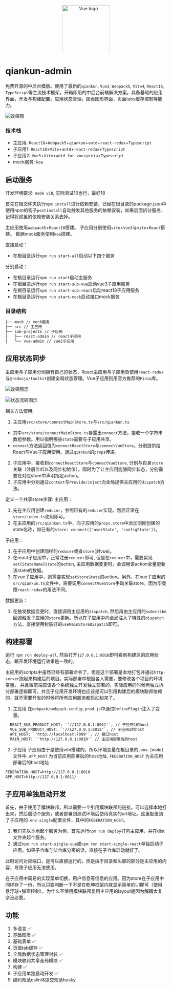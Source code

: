 <p align="center"><img width="150" src="./src/assets/images/logo.png" alt="Vue logo" /></p>

# qiankun-admin

免费开源的中后台模版。使用了最新的`qiankun`, `Vue3`, `Webpack5`, `Vite4`, `React18`, `TypeScript`等主流技术框架，开箱即用的中后台前端解决方案。具备基础的应用界面，开发与构建配置，应用状态管理，图表图形界面，页面tabs缓存控制等能力。

![效果图](./src/assets/images/example.gif)

### 技术栈
- 主应用: `React18`+`Webpack5`+`qiankun`+`antd`+`react-redux`+`Typescript`
- 子应用1: `React18`+`Vite`+`antd`+`react-redux`+`Typescript`
- 子应用2: `Vue3`+`Vite`+`antd for vue`+`pinia`+`Typescript`
- mock服务: `koa`

## 启动服务

开发环境要求: `node v18`, 实际测试16也行，最好18

首先在根文件夹执行`npm install`进行依赖安装，已经在根目录的package.json中使用npm的钩子`postinstall`自动触发其他服务的依赖安装，如果后面拆分服务，记得将这里的依赖安装关系去掉。

主应用使用`webpack5`+`React18`搭建。
子应用分别使用`vite`+`Vue3`与`vite`+`React`搭建。
数据mock服务使用`koa`搭建。

直接启动：
- 在根目录运行`npm run start-all`启动以下四个服务

分别启动：
- 在根目录运行`npm run start`启动主服务
- 在根目录运行`npm run start-sub-vue`启动vue3子应用服务
- 在根目录运行`npm run start-sub-react`启动react18子应用服务
- 在根目录运行`npm run start-mock`启动接口mock服务

### 目录结构

```txt
├── mock // mock服务
├── src // 主应用
├── sub-projects // 子应用
│   ├── react-admin // react子应用
│   └── vue-admin // vue3子应用
```

## 应用状态同步

主应用与子应用分别拥有自己的状态，React主应用与子应用皆使用`react-redux`与`@reduxjs/toolkit`创建全局状态管理。Vue子应用则用官方推荐的`Pinia`库。

![效果图示](./src/assets/images/store-share.gif)

![状态流转图示](./src/assets/images/class/global-store.drawio.png)

相关方法使用:
1. 主应用`src/store/connectMainStore.ts`与`src/qiankun.ts`
  - 其中`src/store/connectMainStore.ts`暴露出`connect`方法，接收一个字符串数组参数。用以指明哪些`state`需要与子应用共享。
  - `connect`方法返回值为`connectReactStore`与`connectVueStore`。分别提供给React与Vue子应用使用。通过`qiankun`的`props`传递。
2. 子应用中，接收到`connectReactStore`与`connectVueStore`, 分别与自身`store`关联（注册监听以及同步初始值）。同时为了让主应用能够同步状态，分别需要在对应store中声明指定action。
3. 子应用中分别通过`context`与`Provide/inject`向全局提供主应用的`dispatch`方法。

定义一个共享store步骤:
主应用：
1. 先在主应用创建`reducer`，参照已有的`reducer`实现。然后正常在`store/index.ts`使用即可。
2. 在主应用的`src/qiankun.ts`中，向子应用的`props.store`中添加刚刚创建的state名称，如已有的`store: connect(['userState', 'configState'])`。

子应用：
1. 在子应用中创建同样的`reducer`或者`store`(对vue)。
2. 在react子应用中，正常注册`reducer`即可, 但是在`reducer`中，需要实现`set[StateName]State`的action, 主应用数据变更时，会调用该action全量更新该state的数据。
3. 在vue子应用中，则需要实现`setStoreState`的action。另外，在vue子应用的`src/qiankun.ts`文件中，需要调用`connectVueStore`手动关联store，因为毕竟跟`react-redux`的用法不同。

数据更新：
1. 在触发数据变更时，直接调用主应用的`dispatch`, 然后再由主应用的`subscribe`回调触发子应用的`store`更新。所以在子应用中向全局注入了特殊的`dispatch`方法，直接使用封装好的`useMainStoreDispatch`即可。

## 构建部署

运行 `npm run deploy-all`, 然后打开`127.0.0.1:8010`即可看到构建后的应用状态，跟开发环境运行效果是一致的。

主应用的scripts中虽然已经有部署命令了，但是这个部署是本地打包并通过`http-server`跑起来构建后的项目。实际部署中根据各人需要，要修改各个项目的环境变量。
并且微前端应该各个系统独立开发独立部署的，实际应用的时候再独立拆分部署逻辑即可。并且子应用开发环境也应该是可以引用构建后的模块联邦依赖的，就不需要开发的时候将所有应用服务都启动起来了。

1. 主应用
在`webpack/webpack.config.prod.js`中通过`DefinePlugin`注入了变量。
```txt
  REACT_SUB_PRODUCT_HOST: `'//127.0.0.1:8011'`, // 子应用1的host
  VUE_SUB_PRODUCT_HOST: `'//127.0.0.1:8012'`, // 子应用2的host
  API_HOST: `'http://localhost:7999'`, // 接口host
  MAIN_HOST: `'http://127.0.0.1:8010'` // 主应用部署后的host
```
2. 子应用
子应用由于是使用vite搭建的，所以环境变量在根目录的`.env.[mode]`文件中, `APP_HOST` 为当前应用部署后的host地址, `FEDERATION_HOST` 为主应用部署后的host地址
```txt
FEDERATION_HOST=http://127.0.0.1:8010
APP_HOST=http://127.0.0.1:8011/
```

## 子应用单独启动开发

首先，由于使用了模块联邦，所以需要一个引用模块联邦的链接。可以选择本地打出来，然后启动个服务，或者部署到测试环境后使用真实的url地址。这里配置到了子应用的`.env.single`配置文件，其中的`FEDERATION_HOST`。

1. 我们先以本地起个服务为例，首先运行`npm run deploy`打包主应用，并在dist文件夹起个服务。
2. 通过`npm run start-single-vue`或`npm run start-single-react`单独启动子应用。如果子仓库与父仓库分离的话，直接在子仓库启动就好了。

此时访问对应端口，是可以直接运行的。但是由于目录和头部的部分是主应用的内容，导致子应用无法使用。

在子应用中简易的实现菜单切换，用户信息等信息的应用。因为store在子应用中同样存了一份，所以只要判断一下不是在乾坤框架内就显示简单的UI即可（使用悬浮球+弹窗控制）。为什么不使用模块联邦复用主应用的layout是因为解耦太复杂没必要。

## 功能

1. 多语言 ✅
3. 基础图表 ✅
4. 基础表单 ✅
5. 页面tab缓存 ✅
6. 全局数据状态管理封装 ✅
7. 模块联邦共享全局模块 ✅
8. 构建 ✅
9. 子应用单独启动开发 ✅
10. 编码规范eslint&提交规范husky
